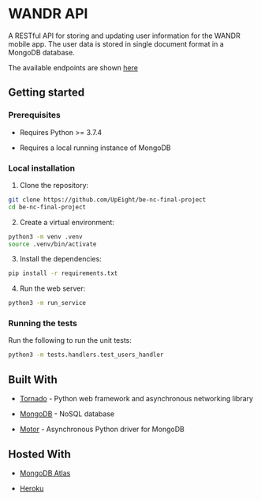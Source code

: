 # WANDR API

A RESTful API for storing and updating user information for the WANDR mobile app. The user data is stored in single document format in a MongoDB database.

The available endpoints are shown [here](https://be-nc-final-project-nomado.herokuapp.com/api)

## Getting started

### Prerequisites

- Requires Python >= 3.7.4

- Requires a local running instance of MongoDB

### Local installation

1. Clone the repository:

```bash
git clone https://github.com/UpEight/be-nc-final-project
cd be-nc-final-project
```

2. Create a virtual environment:

```bash
python3 -m venv .venv
source .venv/bin/activate
```

3. Install the dependencies:

```bash
pip install -r requirements.txt
```

4. Run the web server:

```bash
python3 -m run_service
```

### Running the tests

Run the following to run the unit tests:

```bash
python3 -m tests.handlers.test_users_handler
```

## Built With

- [Tornado](https://www.tornadoweb.org/en/stable/index.html) - Python web framework and asynchronous networking library

- [MongoDB](https://www.mongodb.com/) - NoSQL database

- [Motor](https://motor.readthedocs.io/en/stable/index.html) - Asynchronous Python driver for MongoDB

## Hosted With

- [MongoDB Atlas](https://cloud.mongodb.com)

- [Heroku](https://devcenter.heroku.com/)

